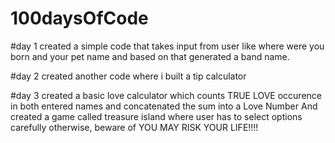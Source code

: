 # 100daysOfCode

#day 1
created a simple code that takes input from user like where were you born and your pet name and based on that generated a band name.

#day 2
created another code where i built a tip calculator

#day 3
created a basic love calculator which counts TRUE LOVE occurence in both entered names and concatenated the sum into a Love Number And created a game called treasure island where user has to select options carefully otherwise, beware of YOU MAY RISK YOUR LIFE!!!!
